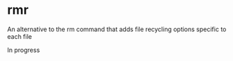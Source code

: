 # rmr
An alternative to the rm command that adds file recycling options specific to each file

In progress
